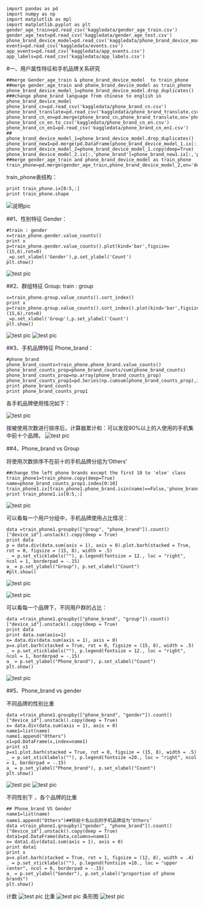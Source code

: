 ```
import pandas as pd
import numpy as np
import matplotlib as mpl
import matplotlib.pyplot as plt
gender_age_train=pd.read_csv('kaggledata/gender_age_train.csv')
gender_age_test=pd.read_csv('kaggledata/gender_age_test.csv')
phone_brand_device_model=pd.read_csv('kaggledata/phone_brand_device_model.csv')
events=pd.read_csv('kaggledata/events.csv')
app_events=pd.read_csv('kaggledata/app_events.csv')
app_labels=pd.read_csv('kaggledata/app_labels.csv')
```

#一、用户属性特征和手机品牌关系研究

```
##merge Gender_age_train & phone_brand_device_model  to train_phone
##merge gender_age_train and phone_brand_device_model as train_phone
phone_brand_device_model_1=phone_brand_device_model.drop_duplicates()
###change phone_brand language from chinese to english in phone_brand_device_model
phone_brand_cn=pd.read_csv('kaggledata/phone_brand_cn.csv')
phone_brand_translate=pd.read_csv('kaggledata/phone_brand_translate.csv')
phone_brand_cn_en=pd.merge(phone_brand_cn,phone_brand_translate,on='phone_brand_cn',how='left')
phone_brand_cn_en.to_csv('kaggledata/phone_brand_cn_en.csv')
phone_brand_cn_en1=pd.read_csv('kaggledata/phone_brand_cn_en1.csv')
##
phone_brand_device_model_1=phone_brand_device_model.drop_duplicates()
phone_brand_new1=pd.merge(pd.DataFrame(phone_brand_device_model_1.ix[:,'phone_brand']),phone_brand_cn_en1,on='phone_brand',how='left')
phone_brand_device_model_2=phone_brand_device_model_1.copy(deep=True)
phone_brand_device_model_2.ix[:,'phone_brand']=phone_brand_new1.ix[:,'phone_brand_en']
##merge gender_age_train and phone_brand_device_model as train_phone
train_phone=pd.merge(gender_age_train,phone_brand_device_model_2,on='device_id',how='left')
```

train_phone表结构：
```
print train_phone.ix[0:5,:]
print train_phone.shape
```

![说明pic](/pic/train_phone.png)

##1、性别特征 Gender：

```
#train : gender
x=train_phone.gender.value_counts()
print x
p=train_phone.gender.value_counts().plot(kind='bar',figsize=(15,6),rot=0)
_=p.set_xlabel('Gender'),p.set_ylabel('Count')
plt.show()
```

![test pic](/pic/basic1.png)

##2、群组特征 Group:
train : group
```
x=train_phone.group.value_counts().sort_index()
print x
p=train_phone.group.value_counts().sort_index().plot(kind='bar',figsize=(15,6),rot=0)
_=p.set_xlabel('Group'),p.set_ylabel('Count')
plt.show()
```
![test pic](/pic/group.png)
![test pic](/pic/basic2.png)


##3、手机品牌特征 Phone_brand：

```
#phone_brand
phone_brand_counts=train_phone.phone_brand.value_counts()
phone_brand_counts_prop=phone_brand_counts/sum(phone_brand_counts)
phone_brand_counts_prop=np.array(phone_brand_counts_prop)
phone_brand_counts_prop1=pd.Series(np.cumsum(phone_brand_counts_prop),index=phone_brand_counts.index)
print phone_brand_counts
print phone_brand_counts_prop1
```

各手机品牌使用情况如下：


![test pic](/pic/phone_brand.png)

按被使用次数进行排序后，计算器累计和：可以发现90%以上的人使用的手机集中前十个品牌。
![test pic](/pic/phone_brand_prop_cumsum.png)




##4、Phone_brand vs Group

将使用次数排序不在前十的手机品牌分组为‘Others’

```
##change the left phone brands except the first 10 to 'else' class
train_phone1=train_phone.copy(deep=True)
name=phone_brand_counts_prop1.index[0:10]
train_phone1.ix[train_phone1.phone_brand.isin(name)==False,'phone_brand']='Others'
print train_phone1.ix[0:5,:]
```
![test pic](/pic/train_phone1.png)


可以看每一个用户分组中，手机品牌使用占比情况：
```
data =train_phone1.groupby(["group", "phone_brand"]).count()["device_id"].unstack().copy(deep = True)
print data
p = data.div(data.sum(axis = 1), axis = 0).plot.barh(stacked = True, rot = 0, figsize = (15, 8), width = .5)
_ = p.set_xticklabels(""), p.legend(fontsize = 12., loc = "right", ncol = 1, borderpad = -.15)
a_ = p.set_ylabel("Group"), p.set_xlabel("Count")
#plt.show()
```
![test pic](/pic/group_phonebrand.png)

![test pic](/pic/basic3.png)

可以看每一个品牌下，不同用户群的占比：
```
data =train_phone1.groupby(["phone_brand", "group"]).count()["device_id"].unstack().copy(deep = True)
print data
print data.sum(axis=1)
x= data.div(data.sum(axis = 1), axis = 0)
p=x.plot.barh(stacked = True, rot = 0, figsize = (15, 8), width = .5)
_ = p.set_xticklabels(""), p.legend(fontsize = 12., loc = "right", ncol = 1, borderpad = -.15)
a_ = p.set_ylabel("Phone_brand"), p.set_xlabel("Count")
plt.show()
```

![test pic](/pic/basic4.png)

##5、Phone_brand vs gender

不同品牌的性别比重
```
data =train_phone1.groupby(["phone_brand", "gender"]).count()["device_id"].unstack().copy(deep = True)
x= data.div(data.sum(axis = 1), axis = 0)
name1=list(name)
name1.append("Others")
x1=pd.DataFrame(x,index=name1)
print x1
p=x1.plot.barh(stacked = True, rot = 0, figsize = (15, 8), width = .5)
_ = p.set_xticklabels(""), p.legend(fontsize =20., loc = "right", ncol = 1, borderpad = -.15)
a_ = p.set_ylabel("Phone_brand"), p.set_xlabel("Count")
plt.show()
```
![test pic](/pic/phonebrand_gender.png)
![test pic](/pic/basic5.png)

不同性别下 ，各个品牌的比重
```
## Phone_brand VS Gender
name1=list(name)
name1.append("Others")##将前十名以后的手机品牌设为‘Others’
data =train_phone1.groupby(["gender", "phone_brand"]).count()["device_id"].unstack().copy(deep = True)
data1=pd.DataFrame(data,columns=name1)
x= data1.div(data1.sum(axis = 1), axis = 0)
print data1
print x
p=x.plot.barh(stacked = True, rot = 1, figsize = (12, 8), width = .4)
_ = p.set_xticklabels(""), p.legend(fontsize =10., loc = "upper center", ncol = 6, borderpad = -.15)
a_ = p.set_ylabel("Gender"), p.set_xlabel("proportion of phone brands")
plt.show()
```
计数
![test pic](/pic/gender_phonebrand.png)
比重
![test pic](/pic/gender_phonebrand_prop.png)
条形图
![test pic](/pic/gender_phonebrand1.png)

